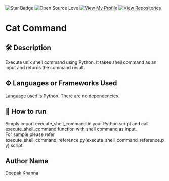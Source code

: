 ![Star Badge](https://img.shields.io/static/v1?label=%F0%9F%8C%9F&message=If%20Useful&style=style=flat&color=BC4E99)
![Open Source Love](https://badges.frapsoft.com/os/v1/open-source.svg?v=103)
[![View My Profile](https://img.shields.io/badge/View-My_Profile-green?logo=GitHub)](https://github.com/ndleah)
[![View Repositories](https://img.shields.io/badge/View-My_Repositories-blue?logo=GitHub)](https://github.com/ndleah?tab=repositories)

# Cat Command 

## 🛠️ Description
Execute unix shell command using Python. It takes shell command as an input and returns the command result.


## ⚙️ Languages or Frameworks Used
<!--Remove the below lines and add yours -->
Language used is Python. There are no dependencies.

## 🌟 How to run 
Simply import execute_shell_command in your Python script and call execute_shell_command function with shell command as input.<br>
For sample please refer execute_shell_command_reference.py(execute_shell_command_reference.py) script.


## Author Name

[Deepak Khanna](https://github.com/deepakkhanna18)

